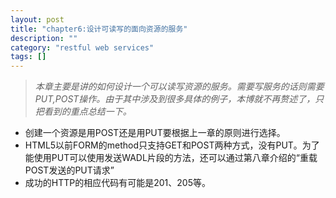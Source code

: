```yaml
---
layout: post
title: "chapter6:设计可读写的面向资源的服务"
description: ""
category: "restful web services"
tags: []
---
```


>*本章主要是讲的如何设计一个可以读写资源的服务。需要写服务的话则需要PUT,POST操作。由于其中涉及到很多具体的例子，本博就不再赘述了，只把看到的重点总结一下。*


* 创建一个资源是用POST还是用PUT要根据上一章的原则进行选择。
* HTML5以前FORM的method只支持GET和POST两种方式，没有PUT。为了能使用PUT可以使用发送WADL片段的方法，还可以通过第八章介绍的“重载POST发送的PUT请求”
* 成功的HTTP的相应代码有可能是201、205等。


